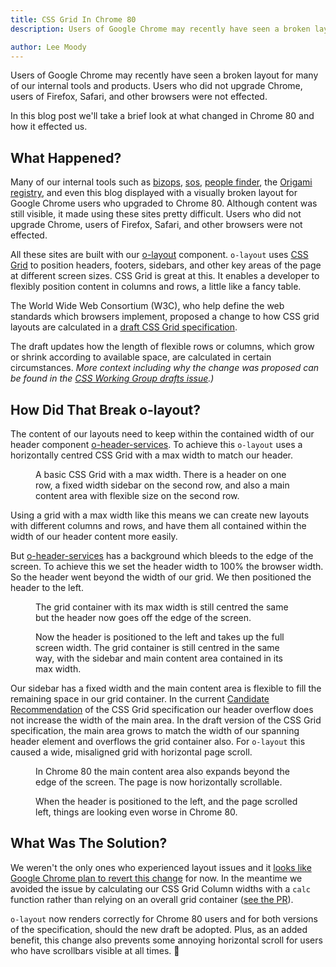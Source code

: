 ```yaml
---
title: CSS Grid In Chrome 80
description: Users of Google Chrome may recently have seen a broken layout for many of our internal tools and products which use the o-layout component. Users of Firefox, Safari, and other browsers were not effected. In this post we'll discuss what changed in Chrome 80.

author: Lee Moody
---
```


Users of Google Chrome may recently have seen a broken layout for many of our internal tools and products. Users who did not upgrade Chrome, users of Firefox, Safari, and other browsers were not effected.

In this blog post we'll take a brief look at what changed in Chrome 80 and how it effected us.

## What Happened?

Many of our internal tools such as [bizops](https://biz-ops.in.ft.com/), [sos](https://sos.in.ft.com/), [people finder](https://people-finder.in.ft.com/), the [Origami registry](registry.origami.ft.com/), and even this blog displayed with a visually broken layout for Google Chrome users who upgraded to Chrome 80. Although content was still visible, it made using these sites pretty difficult. Users who did not upgrade Chrome, users of Firefox, Safari, and other browsers were not effected.

All these sites are built with our [o-layout](https://registry.origami.ft.com/components/o-layout) component. `o-layout` uses [CSS Grid](https://developer.mozilla.org/en-US/docs/Web/CSS/CSS_Grid_Layout) to position headers, footers, sidebars, and other key areas of the page at different screen sizes. CSS Grid is great at this. It enables a developer to flexibly position content in columns and rows, a little like a fancy table.

The World Wide Web Consortium (W3C), who help define the web standards which browsers implement, proposed a change to how CSS grid layouts are calculated in a [draft CSS Grid specification](https://github.com/w3c/csswg-drafts/commit/25e3f631310207ed83746530b4066b6278c3234f).

The draft updates how the length of flexible rows or columns, which grow or shrink according to available space, are calculated in certain circumstances. _More context including why the change was proposed can be found in the [CSS Working Group drafts issue](https://github.com/w3c/csswg-drafts/issues/2177).)_

## How Did That Break o-layout?

The content of our layouts need to keep within the contained width of our header component [o-header-services](https://registry.origami.ft.com/components/o-header-services). To achieve this `o-layout` uses a horizontally centred CSS Grid with a max width to match our header.

<figure>
	<img alt="" src="https://www.ft.com/__origami/service/image/v2/images/raw/https://origami.ft.com/assets/images/2020-02-17-o-layout-chrome-80/firefox-1.png?width=1200&source=origami" />
	<figcaption class="o-typography-caption">
        A basic CSS Grid with a max width. There is a header on one row, a fixed width sidebar on the second row, and also a main content area with flexible size on the second row.
	</figcaption>
</figure>

Using a grid with a max width like this means we can create new layouts with different columns and rows, and have them all contained within the width of our header content more easily.

But [o-header-services](https://registry.origami.ft.com/components/o-header-services) has a background which bleeds to the edge of the screen. To achieve this we set the header width to 100% the browser width. So the header went beyond the width of our grid. We then positioned the header to the left.

<figure>
	<img alt="" src="https://www.ft.com/__origami/service/image/v2/images/raw/https://origami.ft.com/assets/images/2020-02-17-o-layout-chrome-80/firefox-2.png?width=1200&source=origami" />
	<figcaption class="o-typography-caption">
        The grid container with its max width is still centred the same but the header now goes off the edge of the screen.
	</figcaption>
</figure>

<figure>
	<img alt="" src="https://www.ft.com/__origami/service/image/v2/images/raw/https://origami.ft.com/assets/images/2020-02-17-o-layout-chrome-80/firefox-3.png?width=1200&source=origami" />
	<figcaption class="o-typography-caption">
        Now the header is positioned to the left and takes up the full screen width. The grid container is still centred in the same way, with the sidebar and main content area contained in its max width.
	</figcaption>
</figure>


Our sidebar has a fixed width and the main content area is flexible to fill the remaining space in our grid container. In the current [Candidate Recommendation](https://www.w3.org/2019/Process-20190301/#candidate-rec) of the CSS Grid specification our header overflow does not increase the width of the main area. In the draft version of the CSS Grid specification, the main area grows to match the width of our spanning header element and overflows the grid container also. For `o-layout` this caused a wide, misaligned grid with horizontal page scroll.

<figure>
	<img alt="" src="https://www.ft.com/__origami/service/image/v2/images/raw/https://origami.ft.com/assets/images/2020-02-17-o-layout-chrome-80/chrome-2.png?width=1200&source=origami" />
	<figcaption class="o-typography-caption">
        In Chrome 80 the main content area also expands beyond the edge of the screen. The page is now horizontally scrollable.
	</figcaption>
</figure>

<figure>
	<img alt="" src="https://www.ft.com/__origami/service/image/v2/images/raw/https://origami.ft.com/assets/images/2020-02-17-o-layout-chrome-80/chrome-3.png?width=1200&source=origami" />
	<figcaption class="o-typography-caption">
        When the header is positioned to the left, and the page scrolled left, things are looking even worse in Chrome 80.
	</figcaption>
</figure>

## What Was The Solution?

We weren't the only ones who experienced layout issues and it [looks like Google Chrome plan to revert this change](https://bugs.chromium.org/p/chromium/issues/detail?id=1051039) for now. In the meantime we avoided the issue by calculating our CSS Grid Column widths with a `calc` function rather than relying on an overall grid container ([see the PR](https://github.com/Financial-Times/o-layout/pull/127)).

`o-layout` now renders correctly for Chrome 80 users and for both versions of the specification, should the new draft be adopted. Plus, as an added benefit, this change also prevents some annoying horizontal scroll for users who have scrollbars visible at all times. 🎉
